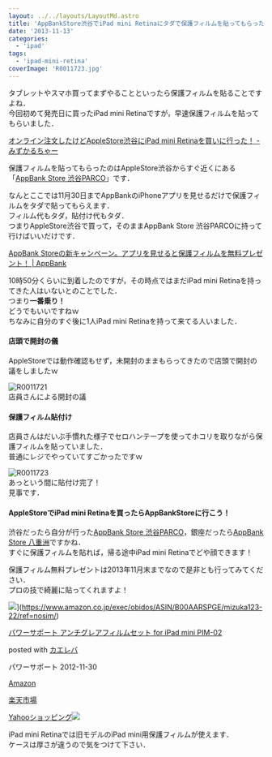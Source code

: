 ```yaml
---
layout: ../../layouts/LayoutMd.astro
title: 'AppBankStore渋谷でiPad mini Retinaにタダで保護フィルムを貼ってもらった！'
date: '2013-11-13'
categories:
  - 'ipad'
tags:
  - 'ipad-mini-retina'
coverImage: 'R0011723.jpg'
---
```


タブレットやスマホ買ってまずやることといったら保護フィルムを貼ることですよね．  
今回初めて発売日に買ったiPad mini Retinaですが，早速保護フィルムを貼ってもらいました．

[オンライン注文したけどAppleStore渋谷にiPad mini Retinaを買いに行った！ \- みずかるちゃー](https://mizuka123.net/archive/4623/)

保護フィルムを貼ってもらったのはAppleStore渋谷からすぐ近くにある「[AppBank Store 渋谷PARCO](http://www.appbankstore.jp/user_data/shop_shibuya.php)」です．

なんとここでは11月30日までAppBankのiPhoneアプリを見せるだけで保護フィルムをタダで貼ってもらえます．  
フィルム代もタダ，貼付け代もタダ．  
つまりAppleStore渋谷で買って，そのままAppBank Store 渋谷PARCOに持って行けばいいだけです．

[AppBank Storeの新キャンペーン。アプリを見せると保護フィルムを無料プレゼント！ \| AppBank](https://www.appbank.net/2013/10/18/iphone-news/685736.php)

10時50分くらいに到着したのですが，その時点ではまだiPad mini Retinaを持ってきた人はいないとのことでした．  
つまり**一番乗り！**  
どうでもいいですねｗ  
ちなみに自分のすぐ後に1人iPad mini Retinaを持って来てる人いました．

#### 店頭で開封の儀

AppleStoreでは動作確認もせず，未開封のままもらってきたので店頭で開封の議をしましたｗ

![R0011721](/archive/images/R0011721.jpg 'R0011721')  
店員さんによる開封の議

#### 保護フィルム貼付け

店員さんはだいぶ手慣れた様子でセロハンテープを使ってホコリを取りながら保護フィルムを貼っていました．  
普通にレジでやっていてすごかったですｗ

![R0011723](/archive/images/R0011723.jpg 'R0011723')  
あっという間に貼付け完了！  
見事です．

#### AppleStoreでiPad mini Retinaを買ったらAppBankStoreに行こう！

渋谷だったら自分が行った[AppBank Store 渋谷PARCO](http://www.appbankstore.jp/user_data/shop_shibuya.php)，銀座だったら[AppBank Store 八重洲](http://www.appbankstore.jp/user_data/shop_yaesu.php)ですかね．  
すぐに保護フィルムを貼れば，帰る途中iPad mini Retinaでどや顔できます！

保護フィルム無料プレゼントは2013年11月末までなので是非とも行ってみてください．  
プロの技で綺麗に貼ってくれますよ！

![](/archive/images/31pvay4bX5L._SL160_.jpg)](https://www.amazon.co.jp/exec/obidos/ASIN/B00AARSPGE/mizuka123-22/ref=nosim/)

[パワーサポート アンチグレアフィルムセット for iPad mini PIM-02](https://www.amazon.co.jp/exec/obidos/ASIN/B00AARSPGE/mizuka123-22/ref=nosim/)

posted with [カエレバ](http://kaereba.com)

パワーサポート 2012-11-30

[Amazon](http://www.amazon.co.jp/gp/search?keywords=PIM-02&__mk_ja_JP=%83J%83%5E%83J%83i&tag=mizuka123-22 'アマゾン')

[楽天市場](http://hb.afl.rakuten.co.jp/hgc/032b53ee.4b34c5ee.0f4a541e.f440145e/?pc=http%3A%2F%2Fsearch.rakuten.co.jp%2Fsearch%2Fmall%2FPIM-02%2F-%2Ff.1-p.1-s.1-sf.0-st.A-v.2%3Fx%3D0%26scid%3Daf_ich_link_urltxt%26m%3Dhttp%3A%2F%2Fm.rakuten.co.jp%2F '楽天市場')

[Yahooショッピング![](//ad.jp.ap.valuecommerce.com/servlet/gifbanner?sid=3066752&pid=881990642)](//ck.jp.ap.valuecommerce.com/servlet/referral?sid=3066752&pid=881990642&vc_url=http%3A%2F%2Fshopping.search.yahoo.co.jp%2Fsearch%3FuIv%3Don%26ei%3DUTF-8%26tab_ex%3Dcommerce%26slider%3D0%26va%3DPIM-02 'Yahooショッピング')

iPad mini Retinaでは旧モデルのiPad mini用保護フィルムが使えます．  
ケースは厚さが違うので気をつけて下さい．
